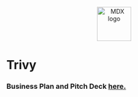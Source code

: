 <p align="center">
  <a href="http://trivy.kavin.me/">
    <img alt="MDX logo" src="https://i.ibb.co/wN5G94M/logo.png" width="80" />
  </a>
</p>


# Trivy

### Business Plan and Pitch Deck [here.](https://www.figma.com/proto/EG3111tIAfIzpeldeicP8I/Xino-Hackathon?node-id=1%3A2&scaling=scale-down)


